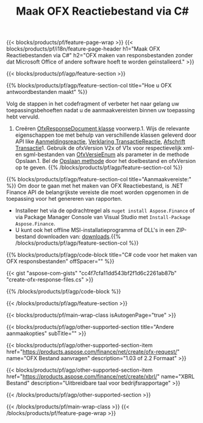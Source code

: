 ﻿---
title: Maak OFX Reactiebestand via C#
description: Voorbeeldcode voor het maken van OFX antwoordbestand. Gebruik API voorbeeldcode voor het genereren van batch-OFX responsbestanden binnen .NET-gebaseerde applicaties. 
url: /nl/net/create/ofx-response/
family: finance
platformtag: net
feature: create
informat: OFX Response
outformat: 
otherformats: OFX Response
---
{{< blocks/products/pf/feature-page-wrap >}}
{{< blocks/products/pf/i18n/feature-page-header h1="Maak OFX Reactiebestanden via C#" h2="OFX maken van responsbestanden zonder dat Microsoft Office of andere software hoeft te worden geïnstalleerd." >}}

{{< blocks/products/pf/agp/feature-section >}}

{{% blocks/products/pf/agp/feature-section-col title="Hoe u OFX antwoordbestanden maakt" %}}

Volg de stappen in het codefragment of verbeter het naar gelang uw toepassingsbehoeften nadat u de aanmaakvereisten binnen uw toepassing hebt vervuld.

1. Creëren [OfxResponseDocument klasse](https://apireference.aspose.com/finance/net/aspose.finance.ofx/ofxresponsedocument) voorwerp.1. Wijs de relevante eigenschappen toe met behulp van verschillende klassen geleverd door API like [Aanmeldingsreactie](https://apireference.aspose.com/finance/net/aspose.finance.ofx.signon/signonresponse),  [Verklaring TransactieReactie](https://apireference.aspose.com/finance/net/aspose.finance.ofx.bank/statementtransactionresponse), [Afschrift Transactie](https://apireference.aspose.com/finance/net/aspose.finance.ofx/statementtransaction)1. Gebruik de ofxVersion V2x of V1x voor respectievelijk xml- en sgml-bestanden van [OfxVersieEnum](https://apireference.aspose.com/finance/net/aspose.finance.ofx/ofxversionenum) als parameter in de methode Opslaan.1. Bel de [Opslaan methode](https://apireference.aspose.com/finance/net/aspose.finance.ofx/ofxresponsedocument/methods/save) door het doelbestand en ofxVersion op te geven.
{{% /blocks/products/pf/agp/feature-section-col %}}

{{% blocks/products/pf/agp/feature-section-col title="Aanmaakvereiste:" %}}
Om door te gaan met het maken van OFX Reactiebestand, is .NET Finance API de belangrijkste vereiste die moet worden opgenomen in de toepassing voor het genereren van rapporten. 
- Installeer het via de opdrachtregel als ```nuget install Aspose.Finance``` of via Package Manager Console van Visual Studio met ```Install-Package Aspose.Finance```.
- U kunt ook het offline MSI-installatieprogramma of DLL's in een ZIP-bestand downloaden van: [downloads](https://downloads.aspose.com/finance/net).{{% /blocks/products/pf/agp/feature-section-col %}}

{{% blocks/products/pf/agp/code-block title="C# code voor het maken van OFX responsbestanden" offSpacer="" %}}

{{< gist "aspose-com-gists" "cc4f7cfa11dd543bf2f1d6c2261ab87b" "create-ofx-response-files.cs" >}}

{{% /blocks/products/pf/agp/code-block %}}

{{< /blocks/products/pf/agp/feature-section >}}

{{< blocks/products/pf/main-wrap-class isAutogenPage="true" >}}

{{< blocks/products/pf/agp/other-supported-section title="Andere aanmaakopties" subTitle="" >}}

{{< blocks/products/pf/agp/other-supported-section-item href="https://products.aspose.com/finance/net/create/ofx-request/" name="OFX Bestand aanvragen" description="1.03 of 2.2 Formaat" >}}

{{< blocks/products/pf/agp/other-supported-section-item href="https://products.aspose.com/finance/net/create/xbrl/" name="XBRL Bestand" description="Uitbreidbare taal voor bedrijfsrapportage" >}}

{{< /blocks/products/pf/agp/other-supported-section >}}

{{< /blocks/products/pf/main-wrap-class >}}
{{< /blocks/products/pf/feature-page-wrap >}}